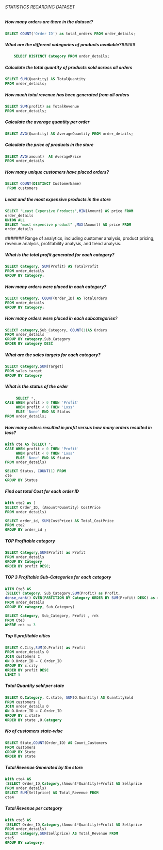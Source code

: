###### STATISTICS REGARDING DATASET
 
##### How many orders are there in the dataset? #####

``` sql
SELECT COUNT('Order ID') as total_orders FROM order_details;
``` 
##### What are the different categories of products available?#####

````sql 
	SELECT DISTINCT Category FROM order_details;
````
##### Calculate the total quantity of products sold across all orders #####

````sql
SELECT SUM(Quantity) AS TotalQuantity
FROM order_details;
````

#####  How much total revenue has been generated from all orders #####
````sql
SELECT SUM(profit) as TotalRevenue
FROM order_details;
````

##### Calculate the average quantity per order #####
````sql 
SELECT AVG(Quantity) AS AverageQuantity FROM order_details;
````
#####  Calculate the price of products in the store #####
````sql
SELECT AVG(amount)  AS AveragePrice 
FROM order_details
````
##### How many unique customers have placed orders? #####
````sql
SELECT COUNT(DISTINCT CustomerName)
 FROM customers
````
 
##### Least and the most expensive products in the store  #####
````sql
SELECT "Least Expensive Products",MIN(Amount) AS price FROM
order_details
UNION ALL
SELECT "most expensive product" ,MAX(Amount) AS price FROM
order_details
````
####### Range of analytics, including customer analysis, product pricing, revenue analysis, profitability analysis, and trend analysis.

##### What is the total profit generated for each category? #####
 ````sql
SELECT Category, SUM(Profit) AS TotalProfit
FROM order_details
GROUP BY Category;
````
##### How many orders were placed in each category? #####
````sql
SELECT Category, COUNT(Order_ID) AS TotalOrders
FROM order_details
GROUP BY Category;
````

##### How many orders were placed in each subcategories? #####
````sql
SELECT category,Sub_Category, COUNT(1)AS Orders 
FROM order_details
GROUP BY category,Sub_Category
ORDER BY category DESC
````
##### What are the sales targets for each category? #####
````sql
SELECT Category,SUM(Target)
FROM sales_target
GROUP BY Category
````
##### What is the status of the order #####
````sql 
     SELECT *, 
CASE WHEN profit > 0 THEN 'Profit' 
	 WHEN profit < 0 THEN 'Loss' 
	 ELSE 'None' END AS Status 
FROM order_details; 
````
##### How many orders resulted in profit versus how many orders resulted in loss? #####
````sql
With cte AS (SELECT *, 
CASE WHEN profit > 0 THEN 'Profit' 
	 WHEN profit < 0 THEN 'Loss' 
	 ELSE 'None' END AS Status 
FROM order_details)

SELECT Status, COUNT(1) FROM
cte
GROUP BY Status
````
##### Find out total Cost for each order ID #####
````sql
With cte2 as (
SELECT Order_ID, (Amount*Quantity) CostPrice
FROM order_details)

SELECT order_id, SUM(CostPrice) AS Total_CostPrice
FROM cte2 
GROUP BY order_id ;
````
##### TOP Profitable category #####
````sql
SELECT Category,SUM(Profit) as Profit
FROM order_details
GROUP BY Category
ORDER BY profit DESC;
````
#####  TOP 3 Profitable Sub-Categories for each category #####
````sql
WITH Cte3 AS
(SELECT Category, Sub_Category,SUM(Profit) as Profit,
dense_rank() OVER(PARTITION BY Category ORDER BY SUM(Profit) DESC) as rnk
FROM order_details
GROUP BY category, Sub_Category)

SELECT Category, Sub_Category, Profit , rnk
FROM Cte3
WHERE rnk <= 3
````
##### Top 5 profitable cities #####
````sql
SELECT C.City,SUM(O.Profit) as Profit 
FROM order_details O
JOIN customers C
ON O.Order_ID = C.Order_ID
GROUP BY c.city
ORDER BY profit DESC 
LIMIT 5
````
##### Total Quantity sold per state #####
````sql
SELECT O.Category, C.state, SUM(O.Quantity) AS QuantitySold
FROM customers C
JOIN order_details O 
ON O.Order_ID = C.Order_ID
GROUP BY c.state 
ORDER BY state ,O.Category
````
##### No of customers state-wise #####
````sql
SELECT State,COUNT(Order_ID) AS Count_Customers
FROM customers
GROUP BY State
ORDER BY state
````
##### Total Revenue Generated by the store #####
````sql
With cte4 AS 
(SELECT Order_ID,Category,(Amount*Quantity)+Profit AS Sellprice
FROM order_details)
SELECT SUM(Sellprice) AS Total_Revenue FROM
cte4
````
##### Total Revenue per category #####
````sql
With cte5 AS 
(SELECT Order_ID,Category,(Amount*Quantity)+Profit AS Sellprice
FROM order_details)
SELECT category,SUM(Sellprice) AS Total_Revenue FROM
cte5
GROUP BY category;
````



